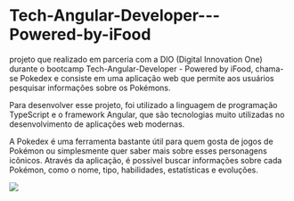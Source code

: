 # Tech-Angular-Developer---Powered-by-iFood
 projeto que realizado em parceria com a DIO (Digital Innovation One) durante o bootcamp Tech-Angular-Developer - Powered by iFood, chama-se Pokedex e consiste em uma aplicação web que permite aos usuários pesquisar informações sobre os Pokémons.

Para desenvolver esse projeto, foi utilizado a linguagem de programação TypeScript e o framework Angular, que são tecnologias muito utilizadas no desenvolvimento de aplicações web modernas.

A Pokedex é uma ferramenta bastante útil para quem gosta de jogos de Pokémon ou simplesmente quer saber mais sobre esses personagens icônicos. Através da aplicação, é possível buscar informações sobre cada Pokémon, como o nome, tipo, habilidades, estatísticas e evoluções.

<img src="https://discordapp.com/channels/@me/859243782233784340/1103067334257676380">
